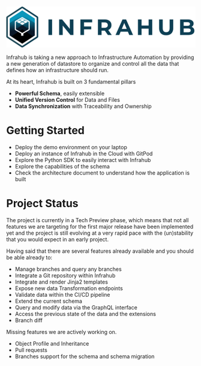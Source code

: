 ![](./media/Infrahub-horizontal.svg)

Infrahub is taking a new approach to Infrastructure Automation by providing a new generation of datastore to organize and control all the data that defines how an infrastructure should run.

At its heart, Infrahub is built on 3 fundamental pillars
- **Powerful Schema**, easily extensible
- **Unified Version Control** for Data and Files
- **Data Synchronization** with Traceability and Ownership

# Getting Started

- Deploy the demo environment on your laptop
- Deploy an instance of Infrahub in the Cloud with GitPod
- Explore the Python SDK to easily interact with Infrahub
- Explore the capabilities of the schema
- Check the architecture document to understand how the application is built

# Project Status

The project is currently in a Tech Preview phase, which means that not all features we are targeting for the first major release have been implemented yet and the project is still evolving at a very rapid pace with the (un)stability that you would expect in an early project.

Having said that there are several features already available and you should be able already to:
- Manage branches and query any branches
- Integrate a Git repository within Infrahub
- Integrate and render Jinja2 templates
- Expose new data Transformation endpoints
- Validate data within the CI/CD pipeline
- Extend the current schema
- Query and modify data via the GraphQL interface
- Access the previous state of the data and the extensions
- Branch diff

Missing features we are actively working on.
- Object Profile and Inheritance
- Pull requests
- Branches support for the schema and schema migration


